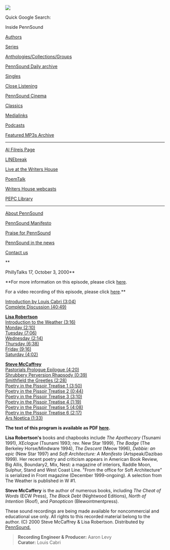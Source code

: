 ![](PennSound_flat.gif)

Quick Google Search:

  

  
  

Inside PennSound

[Authors](authors.php)

[Series](series.php)

[Anthologies/Collections/Groups](anthologies.php)

[PennSound Daily archive](http://writing.upenn.edu/pennsound/daily)

[Singles](http://writing.upenn.edu/pennsound/singles)

[Close Listening](Close-Listening.php)

[PennSound Cinema](video.php)

[Classics](classics.php)

[Medialinks](http://writing.upenn.edu/wh/multimedia/medialinks/index.php)

[Podcasts](http://writing.upenn.edu/pennsound/podcasts.php)

[Featured MP3s Archive](featured-resources-archive.php)

------------------------------------------------------------------------

[Al Filreis Page](Filreis.html)

[LINEbreak](LINEbreak.html)

[Live at the Writers House](http://writing.upenn.edu/%7Ewh/involved/series/live/)

[PoemTalk](http://jacket2.org/content/poem-talk)

[Writers House webcasts](http://writing.upenn.edu/%7Ewh/webcasts/)

[PEPC
Library](http://writing.upenn.edu/pepc/contents.html)

------------------------------------------------------------------------

[About PennSound](http://writing.upenn.edu/pennsound/about.php)

[PennSound Manifesto](http://writing.upenn.edu/pennsound/manifesto.php)

<span class="quoted1">[Praise for PennSound](http://writing.upenn.edu/pennsound/praise.php)</span>

[PennSound in the news](http://writing.upenn.edu/pennsound/news)

[Contact us](mailto:pennsound@writing.upenn.edu)

**  
  
PhillyTalks 17, October 3, 2000**  
  
**For more information on this episode, please click [here](http://www.writing.upenn.edu/~wh/webcasts/phillytalks17.html).  
  
For a video recording of this episode, please click [here](http://media.sas.upenn.edu/writershouse/phillytks.rm).**  
  
[Introduction by Louis Cabri (3:04)](http://media.sas.upenn.edu/pennsound/groups/phillytalks/17/Cabri-Louis__01_Introduction_PhillyTalks17_UPenn_10-03-00.mp3)  
[Complete Discussion (40:49)](http://media.sas.upenn.edu/pennsound/groups/phillytalks/17/PhillyTalks17_Complete-Discussion_10-03-00_UPenn.mp3)  
  
**[Lisa Robertson](http://www.writing.upenn.edu/pennsound/x/Robertson.php)**  
[Introduction to the Weather (3:16)](http://media.sas.upenn.edu/pennsound/groups/phillytalks/17/Robertson-Lisa_02_Introduction-to-The-Weather_PhillyTalks17_UPenn_10-03-00.mp3)  
[Monday (2:10)](http://media.sas.upenn.edu/pennsound/groups/phillytalks/17/Robertson-Lisa_03_Monday_PhillyTalks17_UPenn_10-03-00.mp3)  
[Tuesday (7:06)](http://media.sas.upenn.edu/pennsound/groups/phillytalks/17/Robertson-Lisa_04_Tuesday_PhillyTalks17_UPenn_10-03-00.mp3)  
[Wednesday (2:14)](http://media.sas.upenn.edu/pennsound/groups/phillytalks/17/Robertson-Lisa_05_Wednesday_PhillyTalks17_UPenn_10-03-00.mp3)  
[Thursday (6:38)](http://media.sas.upenn.edu/pennsound/groups/phillytalks/17/Robertson-Lisa_06_Thursday_PhillyTalks17_UPenn_10-03-00.mp3)  
[Friday (9:16)](http://media.sas.upenn.edu/pennsound/groups/phillytalks/17/Robertson-Lisa_07_Friday_PhillyTalks17_UPenn_10-03-00.mp3)  
[Saturday (4:02)](http://media.sas.upenn.edu/pennsound/groups/phillytalks/17/Robertson-Lisa_08_Saturday_PhillyTalks17_UPenn_10-03-00.mp3)  
  
**[Steve McCaffrey](http://writing.upenn.edu/pennsound/x/McCaffery.php)**  
[Pastorials Prologue Epilogue (4:20)](http://media.sas.upenn.edu/pennsound/groups/phillytalks/17/McCaffrey-Steve_09_Pastorials-Prologue-Epilogue_PhillyTalks-17_UPenn_10-03-00.mp3)  
[Shrubbery Perversion Rhapsody (0:39)](http://media.sas.upenn.edu/pennsound/groups/phillytalks/17/McCaffrey-Steve_10_Shrubbery-Perversion-Rhapsody_PhillyTalks-17_UPenn_10-03-00.mp3)  
[Smithfield the Greetles (2:28)](http://media.sas.upenn.edu/pennsound/groups/phillytalks/17/McCaffrey-Steve_11_Smithfield-the-Greetles_PhillyTalks-17_UPenn_10-03-00.mp3)  
[Poetry in the Pissoir Treatise 1 (3:50)](http://media.sas.upenn.edu/pennsound/groups/phillytalks/17/McCaffrey-Steve_12_Poetry-in-the-Pissoir-Treatise-1_PhillyTalks-17_UPenn_10-03-00.mp3)  
[Poetry in the Pissoir Treatise 2 (0:44)](http://media.sas.upenn.edu/pennsound/groups/phillytalks/17/McCaffrey-Steve_13_Poetry-in-the-Pissoir-Treatise-2_PhillyTalks-17_UPenn_10-03-00.mp3)  
[Poetry in the Pissoir Treatise 3 (3:10)](http://media.sas.upenn.edu/pennsound/groups/phillytalks/17/McCaffrey-Steve_14_Poetry-in-the-Pissoir-Treatise-3_PhillyTalks-17_UPenn_10-03-00.mp3)  
[Poetry in the Pissoir Treatise 4 (1:19)](http://media.sas.upenn.edu/pennsound/groups/phillytalks/17/McCaffrey-Steve_15_Poetry-in-the-Pissoir-Treatise-4_PhillyTalks-17_UPenn_10-03-00.mp3)  
[Poetry in the Pissoir Treatise 5 (4:08)](http://media.sas.upenn.edu/pennsound/groups/phillytalks/17/McCaffrey-Steve_16_Poetry-in-the-Pissoir-Treatise-5_PhillyTalks-17_UPenn_10-03-00.mp3)  
[Poetry in the Pissoir Treatise 6 (2:17)](http://media.sas.upenn.edu/pennsound/groups/phillytalks/17/McCaffrey-Steve_17_Poetry-in-the-Pissoir-Treatise-6_PhillyTalks-17_UPenn_10-03-00.mp3)  
[Ars Noetica (1:33)](http://media.sas.upenn.edu/pennsound/groups/phillytalks/17/McCaffrey-Steve_18_Ars-Noetica_PhillyTalks-17_UPenn_10-03-00.mp3)  

**The text of this program is available as PDF [here](http://media.sas.upenn.edu/pennsound/groups/phillytalks/pdfs/pt17.pdf).**

**Lisa Robertson's** books and chapbooks include *The Apothecary*
(Tsunami
1991), *XEclogue* (Tsunami 1993; rev. New Star 1999), *The
Badge* (The
Berkeley Horse/Mindware 1994), *The Descent* (Meow 1996), *Debbie:
an
epic* (New Star 1997) and *Soft Architecture: A Manifesto*
(Artspeak/Dazibao 1999). Her recent poetry and criticism appears in
American Book Review, Big Allis, Boundary2, Mix, Nest: a magazine of
interiors, Raddle Moon, Sulphur, Stand and West Coast Line. "From the
office for Soft Architecture" is serialized in Front magazine
(December 1999-ongoing). A selection from The Weather is published in
W \#1.

**Steve McCaffery** is the author of
numerous
books, including *The
Cheat of Words* (ECW Press), *The Black Debt* (Nightwood
Editions), *North of Intention* (Roof), and *Panopticon*
(Blewointmentpress).

These sound recordings are being made available for noncommercial and educational use only. All rights to this recorded material belong to the author. (C) 2000 Steve McCaffrey & Lisa Robertson. Distributed by [PennSound.](../index.html)

>   
> **Recording Engineer & Producer:** Aaron Levy  
> **Curator:** Louis Cabri
